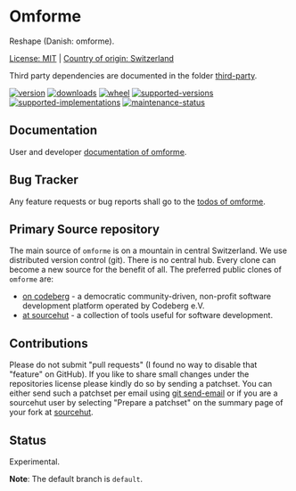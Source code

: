 # Omforme

Reshape (Danish: omforme). 

[License: MIT](https://git.sr.ht/~sthagen/omforme/tree/default/item/LICENSE) | 
[Country of origin: Switzerland](https://git.sr.ht/~sthagen/omforme/tree/default/item/COUNTRY-OF-ORIGIN)

Third party dependencies are documented in the folder [third-party](docs/third-party/README.md).

[![version](https://img.shields.io/pypi/v/omforme.svg?style=flat)](https://pypi.python.org/pypi/omforme/)
[![downloads](https://static.pepy.tech/badge/omforme/month)](https://pepy.tech/project/omforme)
[![wheel](https://img.shields.io/pypi/wheel/omforme.svg?style=flat)](https://pypi.python.org/pypi/omforme/)
[![supported-versions](https://img.shields.io/pypi/pyversions/omforme.svg?style=flat)](https://pypi.python.org/pypi/omforme/)
[![supported-implementations](https://img.shields.io/pypi/implementation/omforme.svg?style=flat)](https://pypi.python.org/pypi/omforme/)
[![maintenance-status](https://img.shields.io/github/commit-activity/y/sthagen/omforme.svg?style=flat)](https://git.sr.ht/~sthagen/omforme/log)

## Documentation

User and developer [documentation of omforme](https://codes.dilettant.life/docs/omforme).

## Bug Tracker

Any feature requests or bug reports shall go to the [todos of omforme](https://todo.sr.ht/~sthagen/omforme).

## Primary Source repository

The main source of `omforme` is on a mountain in central Switzerland.
We use distributed version control (git).
There is no central hub.
Every clone can become a new source for the benefit of all.
The preferred public clones of `omforme` are:

* [on codeberg](https://codeberg.org/sthagen/omforme) - a democratic community-driven, non-profit software development platform operated by Codeberg e.V.
* [at sourcehut](https://git.sr.ht/~sthagen/omforme) - a collection of tools useful for software development.

## Contributions

Please do not submit "pull requests" (I found no way to disable that "feature" on GitHub).
If you like to share small changes under the repositories license please kindly do so by sending a patchset.
You can either send such a patchset per email using [git send-email](https://git-send-email.io) or 
if you are a sourcehut user by selecting "Prepare a patchset" on the summary page of your fork at [sourcehut](https://git.sr.ht/).

## Status

Experimental.

**Note**: The default branch is `default`.

